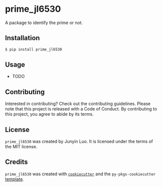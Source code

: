 # prime_jl6530

A package to identify the prime or not.

## Installation

```bash
$ pip install prime_jl6530
```

## Usage

- TODO

## Contributing

Interested in contributing? Check out the contributing guidelines. Please note that this project is released with a Code of Conduct. By contributing to this project, you agree to abide by its terms.

## License

`prime_jl6530` was created by Junyin Luo. It is licensed under the terms of the MIT license.

## Credits

`prime_jl6530` was created with [`cookiecutter`](https://cookiecutter.readthedocs.io/en/latest/) and the `py-pkgs-cookiecutter` [template](https://github.com/py-pkgs/py-pkgs-cookiecutter).

